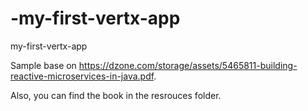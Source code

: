 # -my-first-vertx-app
 my-first-vertx-app 
 
 Sample base on https://dzone.com/storage/assets/5465811-building-reactive-microservices-in-java.pdf.
 
 Also, you can find the book in the resrouces folder.
